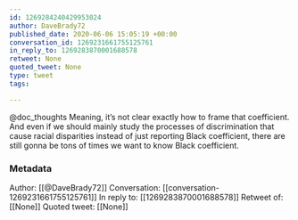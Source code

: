 ```yaml
---
id: 1269284240429953024
author: DaveBrady72
published_date: 2020-06-06 15:05:19 +00:00
conversation_id: 1269231661755125761
in_reply_to: 1269283870001688578
retweet: None
quoted_tweet: None
type: tweet
tags:

---
```


@doc_thoughts Meaning, it’s not clear exactly how to frame that coefficient. And even if we should mainly study the processes of discrimination that cause racial disparities instead of just reporting Black coefficient, there are still gonna be tons of times we want to know Black coefficient.

### Metadata

Author: [[@DaveBrady72]]
Conversation: [[conversation-1269231661755125761]]
In reply to: [[1269283870001688578]]
Retweet of: [[None]]
Quoted tweet: [[None]]
